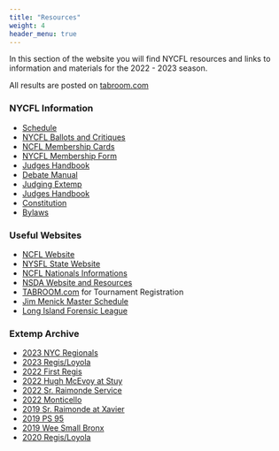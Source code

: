 ```yaml
---
title: "Resources"
weight: 4
header_menu: true
---
```


In this section of the website you will find NYCFL resources and links to information and materials for the 2022 - 2023 season.  

All results are posted on
[tabroom.com](https://www.tabroom.com)

### NYCFL Information

* [Schedule](https://docs.google.com/spreadsheets/d/e/2PACX-1vT1UDpqA-W11IWhPEGqYvYFhpkPd21K3z8OJc0pq79A2Vb6eR9BskcwLvwJbA6ofHqEB-hq5PkePTxJ/pubhtml?gid=923006747&single=true)
* [NYCFL Ballots and Critiques](documents/newballots.pdf)
* [NCFL Membership Cards](documents/NCFLMembershipFormForm24.pdf)
* [NYCFL Membership Form](documents/nycfldatacard24form.pdf)
* [Judges Handbook](judgeman.pdf)
* [Debate Manual](documents/NYCFLdebatemanual.pdf)
* [Judging Extemp](Judging%20extemp.pdf)
* [Judges Handbook](judgeman.pdf)
* [Constitution](documents/nycflconstitution2018.pdf)
* [Bylaws](documents/nycflbylaws2016.pdf)

### Useful Websites

* [NCFL Website](https://ncfl.org)
* [NYSFL State Website](https://nysfl.org)
* [NCFL Nationals Informations](https://ncflnationals.org)
* [NSDA Website and Resources](https://speechanddebate.org)
* [TABROOM.com](https://www.tabroom.com) for Tournament Registration
* [Jim Menick Master Schedule](http://www.jimmenick.com/henhud/sked.html)
* [Long Island Forensic League](https://www.lifa.org)

### Extemp Archive

* [2023 NYC Regionals](extemp/2023_nysfl_regionals.pdf)
* [2023 Regis/Loyola](extemp/2023_Regis-Loyola.pdf)
* [2022 First Regis](extemp/2022_first_regis.pdf)
* [2022 Hugh McEvoy at Stuy](extemp/2022_hughextemp.pdf)
* [2022 Sr. Raimonde Service](extemp/2022_SrRaimonde.pdf)
* [2022 Monticello](extemp/2022_monticello.pdf)
* [2019 Sr. Raimonde at Xavier](extemp/xavierextemp.pdf)
* [2019 PS 95](extemp/95extemp.pdf)
* [2019 Wee Small Bronx](extemp/bronxextemp.pdf)
* [2020 Regis/Loyola](extemp/regloyextemp.pdf)
